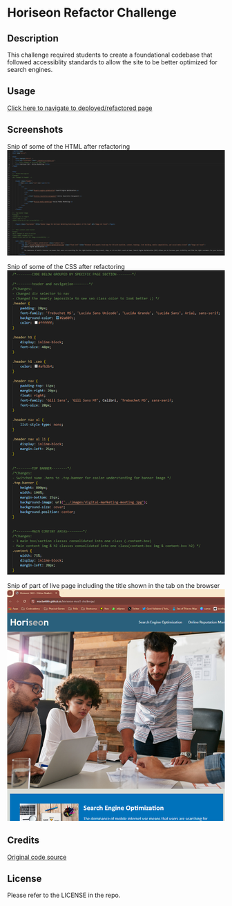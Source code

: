# Horiseon Refactor Challenge

## Description

This challenge required students to create a foundational codebase that followed accessiblity standards to allow the site to be better optimized for search engines. 


## Usage

[Click here to navigate to deployed/refactored page](https://macbetthh.github.io/horiseon-mod1-challenge/)

## Screenshots
Snip of some of the HTML after refactoring \
![Screenshot](https://github.com/macbetthh/horiseon-mod1-challenge/blob/main/assets/htmlSnip-readme.png "HTML Snip") 

Snip of some of the CSS after refactoring \
![Screenshot](https://github.com/macbetthh/horiseon-mod1-challenge/blob/main/assets/cssSnip-readme.png "CSS Snip") 

Snip of part of live page including the title shown in the tab on the browser \
![Screenshot](https://github.com/macbetthh/horiseon-mod1-challenge/blob/main/assets/liveSnip-tabIncluded-readme.png "Live Page Snip") 

## Credits

[Original code source](https://github.com/coding-boot-camp/urban-octo-telegram)

## License

Please refer to the LICENSE in the repo.
